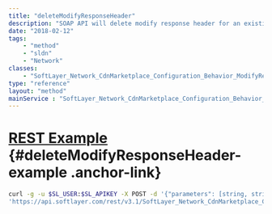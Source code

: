 ```yaml
---
title: "deleteModifyResponseHeader"
description: "SOAP API will delete modify response header for an existing mapping and for a particular customer. "
date: "2018-02-12"
tags:
    - "method"
    - "sldn"
    - "Network"
classes:
    - "SoftLayer_Network_CdnMarketplace_Configuration_Behavior_ModifyResponseHeader"
type: "reference"
layout: "method"
mainService : "SoftLayer_Network_CdnMarketplace_Configuration_Behavior_ModifyResponseHeader"
---
```


# [REST Example](#deleteModifyResponseHeader-example) <a href="/article/rest/"><i class="fas fa-question"></i></a> {#deleteModifyResponseHeader-example .anchor-link} 
```bash
curl -g -u $SL_USER:$SL_APIKEY -X POST -d '{"parameters": [string, string]}' \
'https://api.softlayer.com/rest/v3.1/SoftLayer_Network_CdnMarketplace_Configuration_Behavior_ModifyResponseHeader/deleteModifyResponseHeader'
```

